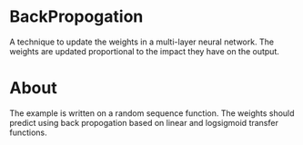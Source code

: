 # BackPropogation
A technique to update the weights in a multi-layer neural network. The weights are updated proportional to the impact they have on the output.
# About
The example is written on a random sequence function. The weights should predict using back propogation based on linear and logsigmoid transfer functions.
